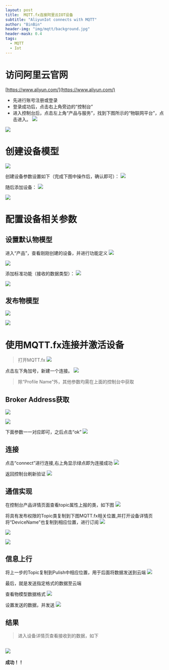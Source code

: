 ```yaml
---
layout: post
title:  MQTT.fx连接阿里云IOT设备
subtitle: "AliyunIot connects with MQTT"
author: "BinBin"
header-img: "img/mqtt/background.jpg"
header-mask: 0.4
tags:
  - MQTT
  - Iot
---
```




# 访问阿里云官网
[https://www.aliyun.com/](https://www.aliyun.com/)

- 先进行账号注册或登录
- 登录成功后，点击右上角旁边的“控制台”
- 进入控制台后，点击左上角“产品与服务”，找到下图所示的“物联网平台”，点击进入。
![](/img/mqtt/Iot-home.png)

![](/img/mqtt/iot-home2.png)
# 创建设备模型
![](/img/mqtt/createmodel.png)

创建设备参数设置如下（完成下图中操作后，确认即可）：
![](/img/mqtt/createsetting.png)

随后添加设备：
![](/img/mqtt/addservice.png)

![](/img/mqtt/addservice1.png)
# 配置设备相关参数
## 设置默认物模型
进入“产品”，查看刚刚创建的设备，并进行功能定义
![](/img/mqtt/checkservice.png)

![](/img/mqtt/setservice.png)

添加标准功能（接收的数据类型）：
![](/img/mqtt/setmodel.png)

![](/img/mqtt/addspeed.png)
## 发布物模型
![](/img/mqtt/pulish1.png)

![](/img/mqtt/pulish2.png)
# 使用MQTT.fx连接并激活设备

>打开MQTT.fx
![](/img/mqtt/mqttadd.png)

点击左下角加号，新建一个连接。
![](/img/mqtt/mqttset.png)

>除“Profile Name”外，其他参数均需在上面的控制台中获取
## Broker Address获取
![](/img/mqtt/checkmqtt.png)

![](/img/mqtt/connectmqtt.png)

下面参数一一对应即可，之后点击“ok”
![](/img/mqtt/mqttsettings.png)

## 连接
点击“connect”进行连接,右上角显示绿点即为连接成功
![](/img/mqtt/mqttconnect.png)

返回控制台刷新验证
![](/img/mqtt/yanzheng.png)

## 通信实现
在控制台产品详情页面查看topic属性上报的类，如下图
![](/img/mqtt/checktopic.png)

将具有发布权限的Topic类复制到下图MQTT.fx相关位置,并打开设备详情页将“DeviceName”也复制到相应位置，进行订阅
![](/img/mqtt/copy1.png)

![](/img/mqtt/copy2.png)

![](/img/mqtt/sub.png)

## 信息上行
将上一步的Topic复制到Pulish中相应位置，用于后面将数据发送到云端
![](/img/mqtt/publishset.png)

最后，就是发送指定格式的数据至云端

查看物模型数据格式
![](/img/mqtt/veh.png)

设置发送的数据，并发送
![](/img/mqtt/publishtext.png)
## 结果
>进入设备详情页查看接收到的数据，如下

![](/img/mqtt/checkout.png)
----

**成功！！**